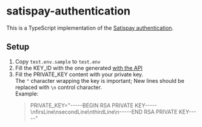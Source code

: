 # satispay-authentication

This is a TypeScript implementation of the [Satispay authentication](https://developers.satispay.com/reference).

## Setup

1. Copy `test.env.sample` to `test.env`
2. Fill the KEY_ID with the one generated [with the API](https://developers.satispay.com/reference#keyid)
3. Fill the PRIVATE_KEY content with your private key.  
   The `"` character wrapping the key is important; New lines should be replaced with `\n` control character.  
   Example:
   > PRIVATE_KEY="-----BEGIN RSA PRIVATE KEY-----\nfirsLine\nsecondLine\nthirdLine\n-----END RSA PRIVATE KEY-----"